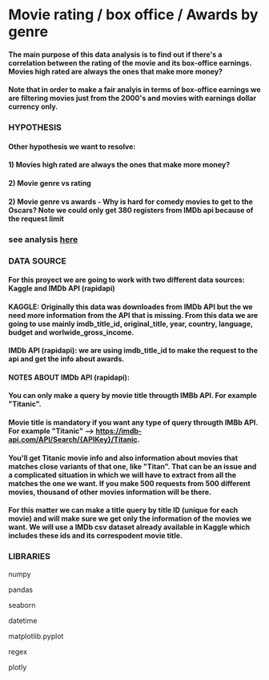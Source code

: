 # Movie rating / box office / Awards by genre

#### The main purpose of this data analysis is to find out if there's a correlation between the rating of the movie and its box-office earnings. Movies high rated are always the ones that make more money?

#### Note that in order to make a fair analyis in terms of box-office earnings we are filtering movies just from the 2000's and movies with earnings dollar currency only.

### HYPOTHESIS

#### Other hypothesis we want to resolve:
####  1) Movies high rated are always the ones that make more money?
####  2) Movie genre vs rating 
####  2) Movie genre vs awards - Why is hard for comedy movies to get to the Oscars? Note we could only get 380 registers from IMDb api because of the request limit

### see analysis [here](https://nbviewer.jupyter.org/github/maria-luisa-gomez/movie-rating-genre-vs-box-office/blob/main/Movies_Analysis.ipynb)

### DATA SOURCE

#### For this proyect we are going to work with two different data sources: Kaggle and IMDb API (rapidapi)
#### KAGGLE: Originally this data was downloades from IMDb API but the we need more information from the API that is missing. From this data we are going to use mainly imdb_title_id, original_title, year, country, language, budget and worlwide_gross_income.
#### IMDb API (rapidapi): we are using imdb_title_id to make the request to the api and get the info about awards.
#### NOTES ABOUT IMDb API (rapidapi): 

#### You can only make a query by movie title througth IMBb API.  For example "Titanic".
#### Movie title is mandatory if you want any type of query througth IMBb API.  For example "Titanic" --> https://imdb-api.com/API/Search/{APIKey}/Titanic.
#### You'll get Titanic movie info and also information about movies that matches close variants of that one, like "Titan". That can be an issue and a complicated situation in which we will have to extract from all the matches the one we want. If you make 500 requests from 500 different movies, thousand of other movies information will be there.
#### For this matter we can make a title query by title ID (unique for each movie) and will make sure we get only the information of the movies we want.  We will use a IMDb csv dataset already available in Kaggle which includes these ids and its correspodent movie title.

### LIBRARIES

numpy

pandas

seaborn

datetime

matplotlib.pyplot

regex

plotly
